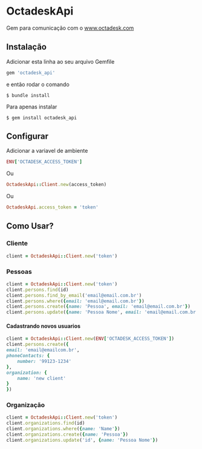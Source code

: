# OctadeskApi

Gem para comunicação com o www.octadesk.com

## Instalação

Adicionar esta linha ao seu arquivo Gemfile

```ruby
gem 'octadesk_api'
```

e então rodar o comando

    $ bundle install

Para apenas instalar

    $ gem install octadesk_api


## Configurar
Adicionar a variavel de ambiente
```ruby
ENV['OCTADESK_ACCESS_TOKEN']
```
Ou
```ruby
OctadeskApi::Client.new(access_token)
``` 
Ou
```ruby
OctadeskApi.access_token = 'token'
```
## Como Usar?

### Cliente
```ruby
client = OctadeskApi::Client.new('token')
```

### Pessoas
```ruby
client = OctadeskApi::Client.new('token')
client.persons.find(id)
client.persons.find_by_email('email@email.com.br')
client.persons.where({email: 'email@email.com.br'})
client.persons.create({name: 'Pessoa', email: 'email@email.com.br'})
client.persons.update({name: 'Pessoa Nome', email: 'email@email.com.br'})
```

#### Cadastrando novos usuarios
```ruby
client = OctadeskApi::Client.new(ENV['OCTADESK_ACCESS_TOKEN'])
client.persons.create({
email: 'email@emailcom.br',
phoneContacts: {
    number: '99123-1234'
},
organization: {
    name: 'new client'
}
})
``` 

### Organização
```ruby
client = OctadeskApi::Client.new('token')
client.organizations.find(id)
client.organizations.where({name: 'Name'})
client.organizations.create({name: 'Pessoa'})
client.organizations.update('id', {name: 'Pessoa Nome'})
```
